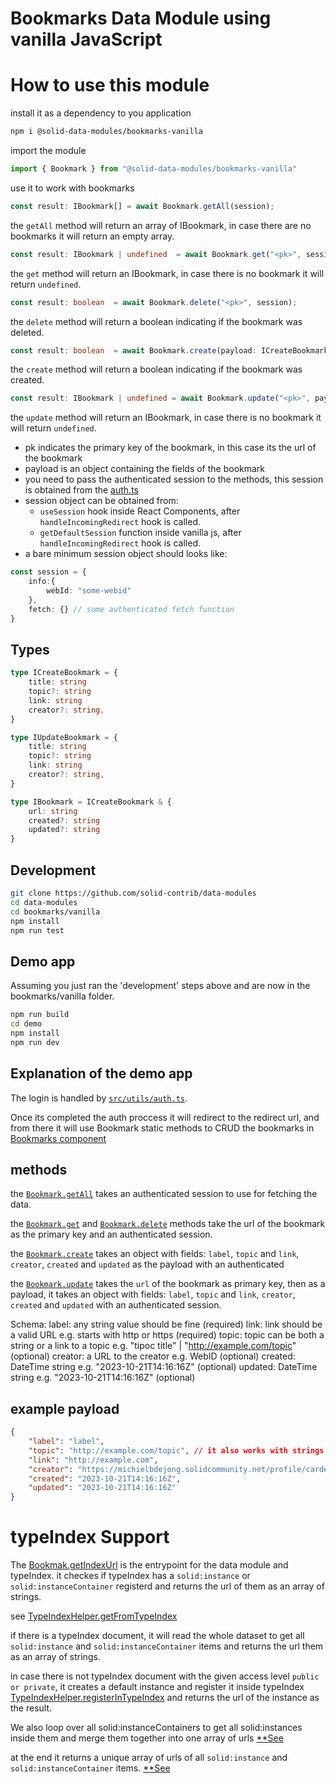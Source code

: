 # Bookmarks Data Module using vanilla JavaScript

# How to use this module

install it as a dependency to you application
```bash
npm i @solid-data-modules/bookmarks-vanilla
```

import the module
```typescript
import { Bookmark } from "@solid-data-modules/bookmarks-vanilla"
```

use it to work with bookmarks

```typescript
const result: IBookmark[] = await Bookmark.getAll(session);
```
the `getAll` method will return an array of IBookmark, in case there are no bookmarks it will return an empty array.
```typescript
const result: IBookmark | undefined  = await Bookmark.get("<pk>", session);
```
the `get` method will return an IBookmark, in case there is no bookmark it will return `undefined`.
```typescript
const result: boolean  = await Bookmark.delete("<pk>", session);
```
the `delete` method will return a boolean indicating if the bookmark was deleted.
```typescript
const result: boolean  = await Bookmark.create(payload: ICreateBookmark, session);
```
the `create` method will return a boolean indicating if the bookmark was created.
```typescript
const result: IBookmark | undefined = await Bookmark.update("<pk>", payload: IUpdateBookmark, session);
```
the `update` method will return an IBookmark, in case there is no bookmark it will return `undefined`.

- pk indicates the primary key of the bookmark, in this case its the url of the bookmark
- payload is an object containing the fields of the bookmark
- you need to pass the authenticated session to the methods, this session is obtained from the [auth.ts](https://github.com/solid-contrib/data-modules/blob/main/bookmarks/vanilla/demo/src/utils/auth.ts)
- session object can be obtained from:
    - `useSession` hook inside React Components, after `handleIncomingRedirect` hook is called.
    - `getDefaultSession` function inside vanilla js, after `handleIncomingRedirect` hook is called.
- a bare minimum session object should looks like:
```typescript
const session = {
    info:{
        webId: "some-webid"
    },
    fetch: {} // some authenticated fetch function
}
```


## Types

```typescript
type ICreateBookmark = {
    title: string
    topic?: string
    link: string
    creator?: string,
}

type IUpdateBookmark = {
    title: string
    topic?: string
    link: string
    creator?: string,
}

type IBookmark = ICreateBookmark & {
    url: string
    created?: string
    updated?: string
}
```


## Development

```bash
git clone https://github.com/solid-contrib/data-modules
cd data-modules
cd bookmarks/vanilla
npm install
npm run test
```

## Demo app

Assuming you just ran the 'development' steps above and are now in the bookmarks/vanilla folder.

```bash
npm run build
cd demo
npm install
npm run dev
```

## Explanation of the demo app

The login is handled by [`src/utils/auth.ts`](https://github.com/solid-contrib/data-modules/blob/main/bookmarks/vanilla/demo/src/utils/auth.ts).

Once its completed the auth proccess it will redirect to the redirect url, and from there it will use Bookmark static methods to CRUD the bookmarks in [Bookmarks component](https://github.com/solid-contrib/data-modules/blob/main/bookmarks/vanilla/demo/src/components/Bookmarks/Bookmarks.tsx)


## methods
the [`Bookmark.getAll`](https://github.com/solid-contrib/data-modules/blob/422cabb91085916e71c5610235f43fc483493d72/bookmarks/vanilla/src/modules/Bookmark.ts#L72) takes an authenticated session to use for fetching the data.

the [`Bookmark.get`](https://github.com/solid-contrib/data-modules/blob/422cabb91085916e71c5610235f43fc483493d72/bookmarks/vanilla/src/modules/Bookmark.ts#L94) and [`Bookmark.delete`](https://github.com/solid-contrib/data-modules/blob/422cabb91085916e71c5610235f43fc483493d72/bookmarks/vanilla/src/modules/Bookmark.ts#L108) methods take the url of the bookmark as the primary key and an authenticated session.

the [`Bookmark.create`](https://github.com/solid-contrib/data-modules/blob/422cabb91085916e71c5610235f43fc483493d72/bookmarks/vanilla/src/modules/Bookmark.ts#L135) takes an object with fields: `label`, `topic` and `link`, `creator`, `created` and `updated` as the payload with an authenticated

the [`Bookmark.update`](https://github.com/solid-contrib/data-modules/blob/422cabb91085916e71c5610235f43fc483493d72/bookmarks/vanilla/src/modules/Bookmark.ts#L169) takes the `url` of the bookmark as primary key, then as a payload, it takes an object with fields: `label`, `topic` and `link`, `creator`, `created` and `updated` with an authenticated session.

Schema:
label: any string value should be fine (required)
link: link should be a valid URL e.g. starts with http or https (required)
topic: topic can be both a string or a link to a topic e.g. "tipoc title" | "http://example.com/topic" (optional)
creator: a URL to the creator e.g. WebID (optional)
created: DateTime string e.g. "2023-10-21T14:16:16Z" (optional)
updated: DateTime string e.g. "2023-10-21T14:16:16Z" (optional)


## example payload

```json
{
    "label": "label",
    "topic": "http://example.com/topic", // it also works with strings "topic title"
    "link": "http://example.com",
    "creator": "https://michielbdejong.solidcommunity.net/profile/card#me",
    "created": "2023-10-21T14:16:16Z",
    "updated": "2023-10-21T14:16:16Z"
}
```

# typeIndex Support

The [Bookmak.getIndexUrl](https://github.com/solid-contrib/data-modules/blob/c717e683a27904d51fc602c2afa89d45b749293e/bookmarks/vanilla/src/modules/Bookmark.ts#L58C29-L58C29) is the entrypoint for the data module and typeIndex.
it checkes if typeIndex has a `solid:instance` or `solid:instanceContainer` registerd and returns the url of them as an array of strings.

see [TypeIndexHelper.getFromTypeIndex](https://github.com/solid-contrib/data-modules/blob/c717e683a27904d51fc602c2afa89d45b749293e/bookmarks/vanilla/src/utils/TypeIndexHelper.ts#L49C25-L49C41)

if there is a typeIndex document, it will read the whole dataset to get all `solid:instance` and `solid:instanceContainer` items and returns the url them as an array of strings.

in case there is not typeIndex document with the given access level `public or private`, it creates a default instance and register it inside typeIndex [TypeIndexHelper.registerInTypeIndex](https://github.com/solid-contrib/data-modules/blob/c717e683a27904d51fc602c2afa89d45b749293e/bookmarks/vanilla/src/modules/Bookmark.ts#L67) and returns the url of the instance as the result.


We also loop over all solid:instanceContainers to get all solid:instances inside them and merge them together into one array of urls [**See](https://github.com/solid-contrib/data-modules/blob/c717e683a27904d51fc602c2afa89d45b749293e/bookmarks/vanilla/src/utils/TypeIndexHelper.ts#L75-L83)

at the end it returns a unique array of urls of all `solid:instance` and `solid:instanceContainer` items.
[**See](https://github.com/solid-contrib/data-modules/blob/c717e683a27904d51fc602c2afa89d45b749293e/bookmarks/vanilla/src/utils/TypeIndexHelper.ts#L88C45-L88C45)
